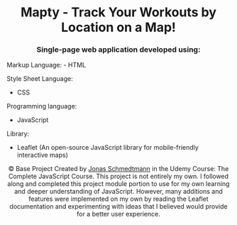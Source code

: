 <h1 align="center">Mapty - Track Your Workouts by Location on a Map!</h1>

<h3 align="center">Single-page web application developed using:</h2>

<p>
Markup Language:
- HTML

Style Sheet Language:
- CSS


Programming language:
- JavaScript


Library:
- Leaflet (An open-source JavaScript library for mobile-friendly interactive maps)
</p>

<p align="center" class="copyright">
    &copy; Base Project Created by
    <a class="twitter-link" target="_blank" href="https://twitter.com/jonasschmedtman">Jonas Schmedtmann</a> in the
    Udemy Course: The Complete JavaScript Course. This project is not entirely my own. I followed along and completed this project module               portion to use for my own learning and deeper understanding of JavaScript. However, many additions and features were implemented on                 my own by reading the Leaflet documentation and experimenting with ideas that I believed would provide for a better user experience.
</p>
